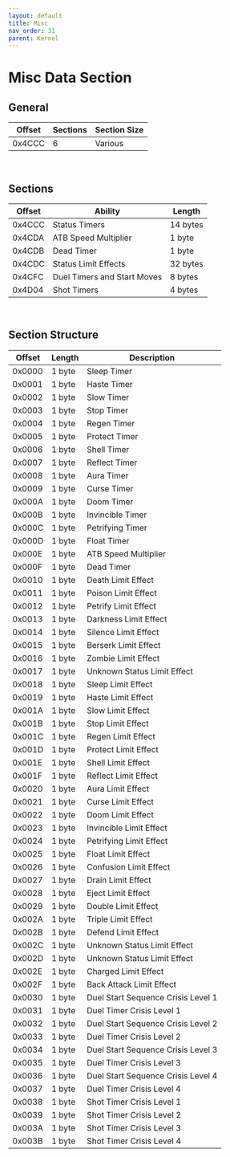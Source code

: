 ```yaml
---
layout: default
title: Misc
nav_order: 31
parent: Kernel
---
```


# Misc Data Section

## General

| Offset | Sections | Section Size |
|--------|----------|--------------|
| 0x4CCC | 6        | Various      |

<br/>

## Sections

| Offset | Ability                     | Length   |
|--------|-----------------------------|----------|
| 0x4CCC | Status Timers               | 14 bytes |
| 0x4CDA | ATB Speed Multiplier        | 1 byte   |
| 0x4CDB | Dead Timer                  | 1 byte   |
| 0x4CDC | Status Limit Effects        | 32 bytes |
| 0x4CFC | Duel Timers and Start Moves | 8 bytes  |
| 0x4D04 | Shot Timers                 | 4 bytes  |

<br/>

## Section Structure

| Offset | Length | Description                        |
|--------|--------|------------------------------------|
| 0x0000 | 1 byte | Sleep Timer                        |
| 0x0001 | 1 byte | Haste Timer                        |
| 0x0002 | 1 byte | Slow  Timer                        |
| 0x0003 | 1 byte | Stop Timer                         |
| 0x0004 | 1 byte | Regen Timer                        |
| 0x0005 | 1 byte | Protect Timer                      |
| 0x0006 | 1 byte | Shell Timer                        |
| 0x0007 | 1 byte | Reflect Timer                      |
| 0x0008 | 1 byte | Aura Timer                         |
| 0x0009 | 1 byte | Curse Timer                        |
| 0x000A | 1 byte | Doom Timer                         |
| 0x000B | 1 byte | Invincible Timer                   |
| 0x000C | 1 byte | Petrifying Timer                   |
| 0x000D | 1 byte | Float Timer                        |
| 0x000E | 1 byte | ATB Speed Multiplier               |
| 0x000F | 1 byte | Dead Timer                         |
| 0x0010 | 1 byte | Death Limit Effect                 |
| 0x0011 | 1 byte | Poison Limit Effect                |
| 0x0012 | 1 byte | Petrify Limit Effect               |
| 0x0013 | 1 byte | Darkness Limit Effect              |
| 0x0014 | 1 byte | Silence Limit Effect               |
| 0x0015 | 1 byte | Berserk Limit Effect               |
| 0x0016 | 1 byte | Zombie Limit Effect                |
| 0x0017 | 1 byte | Unknown Status Limit Effect        |
| 0x0018 | 1 byte | Sleep Limit Effect                 |
| 0x0019 | 1 byte | Haste Limit Effect                 |
| 0x001A | 1 byte | Slow Limit Effect                  |
| 0x001B | 1 byte | Stop Limit Effect                  |
| 0x001C | 1 byte | Regen Limit Effect                 |
| 0x001D | 1 byte | Protect Limit Effect               |
| 0x001E | 1 byte | Shell Limit Effect                 |
| 0x001F | 1 byte | Reflect Limit Effect               |
| 0x0020 | 1 byte | Aura Limit Effect                  |
| 0x0021 | 1 byte | Curse Limit Effect                 |
| 0x0022 | 1 byte | Doom Limit Effect                  |
| 0x0023 | 1 byte | Invincible Limit Effect            |
| 0x0024 | 1 byte | Petrifying Limit Effect            |
| 0x0025 | 1 byte | Float Limit Effect                 |
| 0x0026 | 1 byte | Confusion Limit Effect             |
| 0x0027 | 1 byte | Drain Limit Effect                 |
| 0x0028 | 1 byte | Eject Limit Effect                 |
| 0x0029 | 1 byte | Double Limit Effect                |
| 0x002A | 1 byte | Triple Limit Effect                |
| 0x002B | 1 byte | Defend Limit Effect                |
| 0x002C | 1 byte | Unknown Status Limit Effect        |
| 0x002D | 1 byte | Unknown Status Limit Effect        |
| 0x002E | 1 byte | Charged Limit Effect               |
| 0x002F | 1 byte | Back Attack Limit Effect           |
| 0x0030 | 1 byte | Duel Start Sequence Crisis Level 1 |
| 0x0031 | 1 byte | Duel Timer Crisis Level 1          |
| 0x0032 | 1 byte | Duel Start Sequence Crisis Level 2 |
| 0x0033 | 1 byte | Duel Timer Crisis Level 2          |
| 0x0034 | 1 byte | Duel Start Sequence Crisis Level 3 |
| 0x0035 | 1 byte | Duel Timer Crisis Level 3          |
| 0x0036 | 1 byte | Duel Start Sequence Crisis Level 4 |
| 0x0037 | 1 byte | Duel Timer Crisis Level 4          |
| 0x0038 | 1 byte | Shot Timer Crisis Level 1          |
| 0x0039 | 1 byte | Shot Timer Crisis Level 2          |
| 0x003A | 1 byte | Shot Timer Crisis Level 3          |
| 0x003B | 1 byte | Shot Timer Crisis Level 4          |